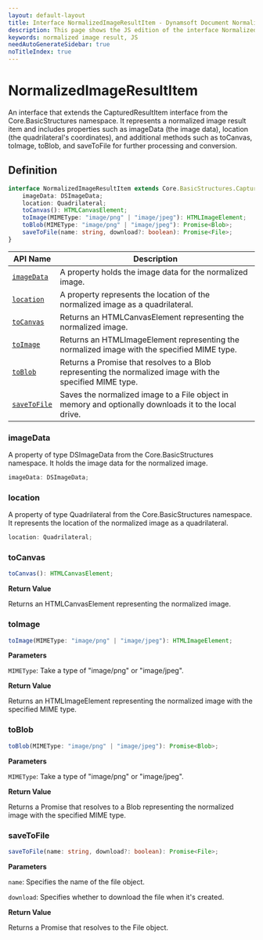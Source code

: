 ```yaml
---
layout: default-layout
title: Interface NormalizedImageResultItem - Dynamsoft Document Normalizer JS Edition API Reference
description: This page shows the JS edition of the interface NormalizedImageResultItem.
keywords: normalized image result, JS
needAutoGenerateSidebar: true
noTitleIndex: true
---
```


# NormalizedImageResultItem

An interface that extends the CapturedResultItem interface from the Core.BasicStructures namespace. It represents a normalized image result item and includes properties such as imageData (the image data), location (the quadrilateral's coordinates), and additional methods such as toCanvas, toImage, toBlob, and saveToFile for further processing and conversion.

## Definition

```ts
interface NormalizedImageResultItem extends Core.BasicStructures.CapturedResultItem {
    imageData: DSImageData;
    location: Quadrilateral;
    toCanvas(): HTMLCanvasElement;
    toImage(MIMEType: "image/png" | "image/jpeg"): HTMLImageElement;
    toBlob(MIMEType: "image/png" | "image/jpeg"): Promise<Blob>;
    saveToFile(name: string, download?: boolean): Promise<File>;
}
```

| API Name               | Description |
|----------------------|-------------|
| [`imageData`](#imagedata) | A property holds the image data for the normalized image. |
| [`location`](#location) | A property represents the location of the normalized image as a quadrilateral. |
| [`toCanvas`](#tocanvas) | Returns an HTMLCanvasElement representing the normalized image. |
| [`toImage`](#toimage) | Returns an HTMLImageElement representing the normalized image with the specified MIME type. |
| [`toBlob`](#toblob) | Returns a Promise that resolves to a Blob representing the normalized image with the specified MIME type. |
| [`saveToFile`](#savetofile) | Saves the normalized image to a File object in memory and optionally downloads it to the local drive. |


### imageData

 A property of type DSImageData from the Core.BasicStructures namespace. It holds the image data for the normalized image.

```ts
imageData: DSImageData;
```

### location

 A property of type Quadrilateral from the Core.BasicStructures namespace. It represents the location of the normalized image as a quadrilateral.

```ts
location: Quadrilateral;
```

### toCanvas

```ts
toCanvas(): HTMLCanvasElement;
```

**Return Value**

Returns an HTMLCanvasElement representing the normalized image.

### toImage

```ts
toImage(MIMEType: "image/png" | "image/jpeg"): HTMLImageElement;
```

**Parameters**

`MIMEType`:  Take a type of "image/png" or "image/jpeg".

**Return Value**

Returns an HTMLImageElement representing the normalized image with the specified MIME type.

### toBlob

```ts
toBlob(MIMEType: "image/png" | "image/jpeg"): Promise<Blob>;
```

**Parameters**

`MIMEType`:  Take a type of "image/png" or "image/jpeg".

**Return Value**

Returns a Promise that resolves to a Blob representing the normalized image with the specified MIME type.

### saveToFile

```ts
saveToFile(name: string, download?: boolean): Promise<File>;
```

**Parameters**

`name`:  Specifies the name of the file object.

`download`: Specifies whether to download the file when it's created.

**Return Value**

Returns a Promise that resolves to the File object.